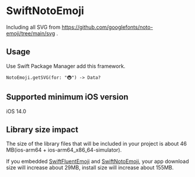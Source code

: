 # SwiftNotoEmoji

Including all SVG from https://github.com/googlefonts/noto-emoji/tree/main/svg .

## Usage

Use Swift Package Manager add this framework.

`NotoEmoji.getSVG(for: "🚇") -> Data?`

## Supported minimum iOS version

iOS 14.0

## Library size impact

The size of the library files that will be included in your project is about 46 MB(ios-arm64 + ios-arm64_x86_64-simulator).

If you embedded [SwiftFluentEmoji](https://github.com/zizicici/swift-fluent-emoji) and [SwiftNotoEmoji](https://github.com/zizicici/swift-noto-emoji), your app download size will increase about 29MB, install size will increase about 155MB.
